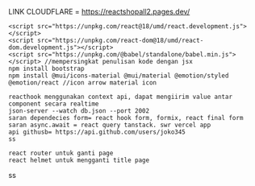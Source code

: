 LINK CLOUDFLARE = https://reactshopall2.pages.dev/

    <script src="https://unpkg.com/react@18/umd/react.development.js"></script>
    <script src="https://unpkg.com/react-dom@18/umd/react-dom.development.js"></script>
    <script src="https://unpkg.com/@babel/standalone/babel.min.js"></script> //mempersingkat penulisan kode dengan jsx
    npm install bootstrap
    npm install @mui/icons-material @mui/material @emotion/styled @emotion/react //icon arrow material icon

    reacthook menggunakan context api, dapat mengiirim value antar component secara realtime
    json-server --watch db.json --port 2002
    saran dependecies form= react hook form, formix, react final form
    saran async.await = react query tanstack. swr vercel app
    api githusb= https://api.github.com/users/joko345
    ss

    react router untuk ganti page
    react helmet untuk mengganti title page

ss
